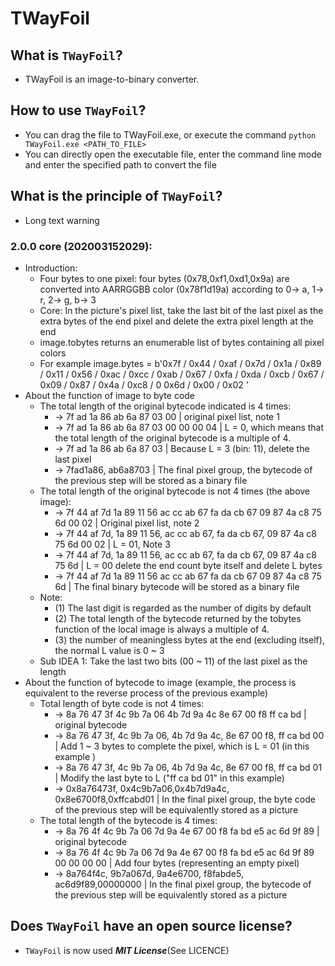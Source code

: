 # TWayFoil

## What is `TWayFoil`?
* TWayFoil is an image-to-binary converter.

## How to use `TWayFoil`?
* You can drag the file to TWayFoil.exe, or execute the command `python TWayFoil.exe <PATH_TO_FILE>`
* You can directly open the executable file, enter the command line mode and enter the specified path to convert the file

## What is the principle of `TWayFoil`?
* Long text warning
### 2.0.0 core (202003152029):
* Introduction:
    * Four bytes to one pixel: four bytes (0x78,0xf1,0xd1,0x9a) are converted into AARRGGBB color (0x78f1d19a) according to 0-> a, 1-> r, 2-> g, b-> 3
    * Core: In the picture's pixel list, take the last bit of the last pixel as the extra bytes of the end pixel and delete the extra pixel length at the end
    * image.tobytes returns an enumerable list of bytes containing all pixel colors
    * For example image.bytes = b'0x7f / 0x44 / 0xaf / 0x7d / 0x1a / 0x89 / 0x11 / 0x56 / 0xac / 0xcc / 0xab / 0x67 / 0xfa / 0xda / 0xcb / 0x67 / 0x09 / 0x87 / 0x4a / 0xc8 / 0 0x6d / 0x00 / 0x02 '
* About the function of image to byte code
    * The total length of the original bytecode indicated is 4 times:
        * -> 7f ad 1a 86 ab 6a 87 03 00 | original pixel list, note 1
        * -> 7f ad 1a 86 ab 6a 87 03 00 00 00 04 | L = 0, which means that the total length of the original bytecode is a multiple of 4.
        * -> 7f ad 1a 86 ab 6a 87 03 | Because L = 3 (bin: 11), delete the last pixel
        * -> 7fad1a86, ab6a8703 | The final pixel group, the bytecode of the previous step will be stored as a binary file
    * The total length of the original bytecode is not 4 times (the above image):
        * -> 7f 44 af 7d 1a 89 11 56 ac cc ab 67 fa da cb 67 09 87 4a c8 75 6d 00 02 | Original pixel list, note 2
        * -> 7f 44 af 7d, 1a 89 11 56, ac cc ab 67, fa da cb 67, 09 87 4a c8 75 6d 00 02 | L = 01, Note 3
        * -> 7f 44 af 7d, 1a 89 11 56, ac cc ab 67, fa da cb 67, 09 87 4a c8 75 6d | L = 00 delete the end count byte itself and delete L bytes
        * -> 7f 44 af 7d 1a 89 11 56 ac cc ab 67 fa da cb 67 09 87 4a c8 75 6d | The final binary bytecode will be stored as a binary file
    * Note: 
        * (1) The last digit is regarded as the number of digits by default
        * (2) The total length of the bytecode returned by the tobytes function of the local image is always a multiple of 4.
        * (3) the number of meaningless bytes at the end (excluding itself), the normal L value is 0 ~ 3
    * Sub IDEA 1: Take the last two bits (00 ~ 11) of the last pixel as the length
* About the function of bytecode to image (example, the process is equivalent to the reverse process of the previous example)
    * Total length of byte code is not 4 times:
        * -> 8a 76 47 3f 4c 9b 7a 06 4b 7d 9a 4c 8e 67 00 f8 ff ca bd | original bytecode
        * -> 8a 76 47 3f, 4c 9b 7a 06, 4b 7d 9a 4c, 8e 67 00 f8, ff ca bd 00 | Add 1 ~ 3 bytes to complete the pixel, which is L = 01 (in this example )
        * -> 8a 76 47 3f, 4c 9b 7a 06, 4b 7d 9a 4c, 8e 67 00 f8, ff ca bd 01 | Modify the last byte to L ("ff ca bd 01" in this example)
        * -> 0x8a76473f, 0x4c9b7a06,0x4b7d9a4c, 0x8e6700f8,0xffcabd01 | In the final pixel group, the byte code of the previous step will be equivalently stored as a picture
    * The total length of the bytecode is 4 times:
        * -> 8a 76 4f 4c 9b 7a 06 7d 9a 4e 67 00 f8 fa bd e5 ac 6d 9f 89 | original bytecode
        * -> 8a 76 4f 4c 9b 7a 06 7d 9a 4e 67 00 f8 fa bd e5 ac 6d 9f 89 00 00 00 00 | Add four bytes (representing an empty pixel)
        * -> 8a764f4c, 9b7a067d, 9a4e6700, f8fabde5, ac6d9f89,00000000 | In the final pixel group, the bytecode of the previous step will be equivalently stored as a picture

## Does `TWayFoil` have an open source license?
* `TWayFoil` is now used ***MIT License***(See LICENCE)